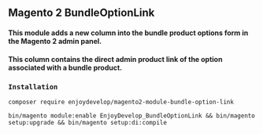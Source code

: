 ## Magento 2 BundleOptionLink
#### This module adds a new column into the bundle product options form in the Magento 2 admin panel. 
#### This column contains the direct admin product link of the option associated with a bundle product.

### `Installation`
```shell
composer require enjoydevelop/magento2-module-bundle-option-link
```

```shell
bin/magento module:enable EnjoyDevelop_BundleOptionLink && bin/magento setup:upgrade && bin/magento setup:di:compile
```

